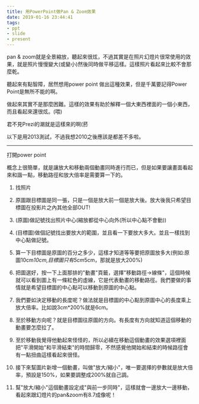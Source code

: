 ```yaml
---
title: 用PowerPoint做Pan & Zoom效果
date: 2019-01-16 23:44:41
tags:
- ppt
- slide
- present
---
```

pan & zoom就是全景縮放，聽起來很炫，不過其實是在照片幻燈片很常使用的效果，就是照片慢慢變大(或變小)然後同時做平移這樣。這樣照片看起來比較不會那麼乾。

聽起來有點智障，居然想用power point 做出這種效果，但是千萬要記得Power Point是無所不能的啊。

做起來其實不是那麼困難。這樣的效果有助於解釋一個大東西裡面的一個小東西，而且看起來還很炫。(喂)

君不見Prezi的潮就是這樣來的啊(菸

以下是用2013測試，不過我想2010之後應該是都差不多啦。

---
打開power point

概念上很簡單，就是讓放大和移動兩個動畫同時進行而已，但是如果要讓畫面看起來和諧一點，移動路徑和放大倍率是需要算一下的。

1. 找照片
5. 原圖跟目標圖是同一張，只是一個是放大前一個是放大後。放大後我只希望目標圖在投影片之內其他全部OUT!
2. (原圖)做記號找出照片中心(縮放都從中心向外(所以中心點不會動))
3. (目標圖)做個記號找出要放大的範圍，並且看一下要放大多大。並且一樣找到中心點做記號。
4. 算一下目標圖是原圖的百分之多少，這樣才知道等等要把原圖放多大(例如:原圖10cm*10cm,目標圖只有5cm*5cm，那就是放大200%)

5. 把圖選好，按一下上面那排的"動畫"頁籤，選擇"移動路徑->線條"，這個時候就可以看到圖上有一條紅色的虛線，它是代表動畫的移動路徑。我們要做的事情就是希望目標圖的中心點可以移動到原圖的中心點。
6. 我們要如決定移動的長度呢？做法就是目標圖的中心點到原圖中心的長度乘上放大倍率。比如說3cm*200%就是6cm。
7. 至於移動方向呢？就是目標圖往原圖的方向。有長度有方向就知道這個移動的動畫要怎麼拉了。
8. 至於移動我覺得他動起來怪怪的，所以必續在移動這個動畫的效果選項裡面把"平滑開始"和平滑結束"的時間歸零，不然感覺他開始和結束的時候路徑會有一點扭曲這樣看起來很怪。

9. 接下來幫圖片新增一個動畫，叫做"放大/縮小"，唯一要選擇的參數就是放大倍率，預設是150%，如果要調整成200%就自己調。
10. 幫"放大/縮小"這個動畫設定成"與前一步同時"，這樣就會一邊放大一邊移動，看起來跟幻燈片的pan&zoom有8.7成像呢！
